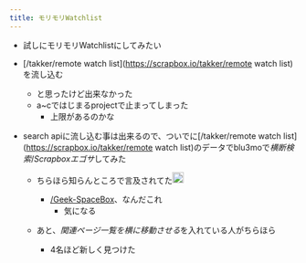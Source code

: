 ```yaml
---
title: モリモリWatchlist
---
```


* 試しにモリモリWatchlistにしてみたい

* \[/takker/remote watch list\](https://scrapbox.io/takker/remote watch list)を流し込む
  
  * と思ったけど出来なかった
  * a~cではじまるprojectで止まってしまった
    * 上限があるのかな
* search apiに流し込む事は出来るので、ついでに\[/takker/remote watch list\](https://scrapbox.io/takker/remote watch list)のデータでblu3moで*横断検索*/*Scrapboxエゴサ*してみた
  
  * ちらほら知らんところで言及されてた<img src='https://scrapbox.io/api/pages/blu3mo-public/blu3mo/icon' alt='blu3mo.icon' height="19.5"/>

    * [/Geek-SpaceBox](https://scrapbox.io/Geek-SpaceBox)、なんだこれ
      * 気になる
  * あと、*関連ページ一覧を横に移動させる*を入れている人がちらほら
    * 4名ほど新しく見つけた
